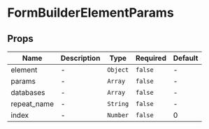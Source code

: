 # FormBuilderElementParams

## Props

<!-- @vuese:FormBuilderElementParams:props:start -->
|Name|Description|Type|Required|Default|
|---|---|---|---|---|
|element|-|`Object`|`false`|-|
|params|-|`Array`|`false`|-|
|databases|-|`Array`|`false`|-|
|repeat_name|-|`String`|`false`|-|
|index|-|`Number`|`false`|0|

<!-- @vuese:FormBuilderElementParams:props:end -->



